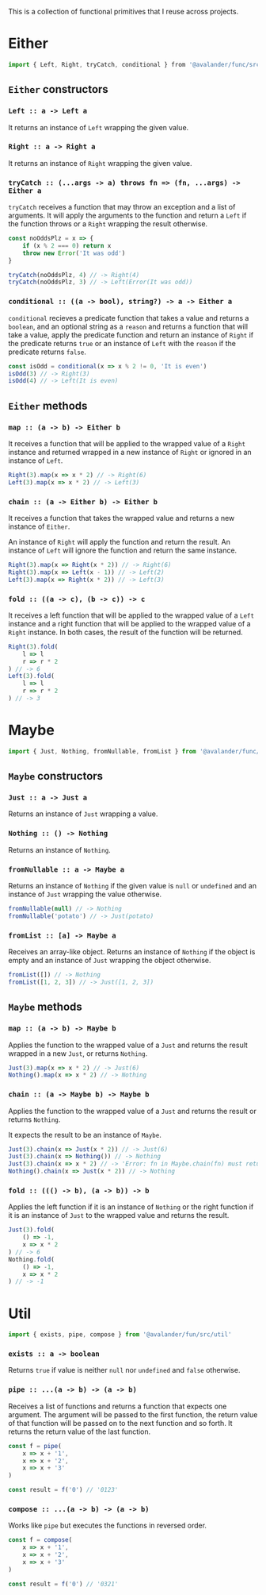 This is a collection of functional primitives that I reuse across projects.

# Either

```javascript
import { Left, Right, tryCatch, conditional } from '@avalander/func/src/either'
```

## `Either` constructors

### `Left :: a -> Left a`

It returns an instance of `Left` wrapping the given value.

### `Right :: a -> Right a`

It returns an instance of `Right` wrapping the given value.

### `tryCatch :: (...args -> a) throws fn => (fn, ...args) -> Either a`

`tryCatch` receives a function that may throw an exception and a list of arguments. It will apply the arguments to the function and return a `Left` if the function throws or a `Right` wrapping the result otherwise.

```javascript
const noOddsPlz = x => {
    if (x % 2 === 0) return x
    throw new Error('It was odd')
}

tryCatch(noOddsPlz, 4) // -> Right(4)
tryCatch(noOddsPlz, 3) // -> Left(Error(It was odd))
```

### `conditional :: ((a -> bool), string?) -> a -> Either a`

`conditional` recieves a predicate function that takes a value and returns a `boolean`, and an optional string as a `reason` and returns a function that will take a value, apply the predicate function and return an instance of `Right` if the predicate returns `true` or an instance of `Left` with the `reason` if the predicate returns `false`.

```javascript
const isOdd = conditional(x => x % 2 != 0, 'It is even')
isOdd(3) // -> Right(3)
isOdd(4) // -> Left(It is even)
```

## `Either` methods

### `map :: (a -> b) -> Either b`

It receives a function that will be applied to the wrapped value of a `Right` instance and returned wrapped in a new instance of `Right` or ignored in an instance of `Left`.

```javascript
Right(3).map(x => x * 2) // -> Right(6)
Left(3).map(x => x * 2) // -> Left(3)
```

### `chain :: (a -> Either b) -> Either b`

It receives a function that takes the wrapped value and returns a new instance of `Either`.

An instance of `Right` will apply the function and return the result. An instance of `Left` will ignore the function and return the same instance.

```javascript
Right(3).map(x => Right(x * 2)) // -> Right(6)
Right(3).map(x => Left(x - 1)) // -> Left(2)
Left(3).map(x => Right(x * 2)) // -> Left(3)
```

### `fold :: ((a -> c), (b -> c)) -> c`

It receives a left function that will be applied to the wrapped value of a `Left` instance and a right function that will be applied to the wrapped value of a `Right` instance. In both cases, the result of the function will be returned.

```javascript
Right(3).fold(
    l => l
    r => r * 2
) // -> 6
Left(3).fold(
    l => l
    r => r * 2
) // -> 3
```

# Maybe

```javascript
import { Just, Nothing, fromNullable, fromList } from '@avalander/func/src/maybe'
```

## `Maybe` constructors

### `Just :: a -> Just a`

Returns an instance of `Just` wrapping a value.

### `Nothing :: () -> Nothing`

Returns an instance of `Nothing`.

### `fromNullable :: a -> Maybe a`

Returns an instance of `Nothing` if the given value is `null` or `undefined` and an instance of `Just` wrapping the value otherwise.

```javascript
fromNullable(null) // -> Nothing
fromNullable('potato') // -> Just(potato)
```

### `fromList :: [a] -> Maybe a`

Receives an array-like object. Returns an instance of `Nothing` if the object is empty and an instance of `Just` wrapping the object otherwise.

```javascript
fromList([]) // -> Nothing
fromList([1, 2, 3]) // -> Just([1, 2, 3])
```

## `Maybe` methods

### `map :: (a -> b) -> Maybe b`

Applies the function to the wrapped value of a `Just` and returns the result wrapped in a new `Just`, or returns `Nothing`.

```javascript
Just(3).map(x => x * 2) // -> Just(6)
Nothing().map(x => x * 2) // -> Nothing
```

### `chain :: (a -> Maybe b) -> Maybe b`

Applies the function to the wrapped value of a `Just` and returns the result or returns `Nothing`.

It expects the result to be an instance of `Maybe`.

```javascript
Just(3).chain(x => Just(x * 2)) // -> Just(6)
Just(3).chain(x => Nothing()) // -> Nothing
Just(3).chain(x => x * 2) // -> 'Error: fn in Maybe.chain(fn) must return an instance of either Just or Nothing.'
Nothing().chain(x => Just(x * 2)) // -> Nothing
```

### `fold :: ((() -> b), (a -> b)) -> b`

Applies the left function if it is an instance of `Nothing` or the right function if it is an instance of `Just` to the wrapped value and returns the result.

```javascript
Just(3).fold(
	() => -1,
	x => x * 2
) // -> 6
Nothing.fold(
	() => -1,
	x => x * 2
) // -> -1
```

# Util

```javascript 
import { exists, pipe, compose } from '@avalander/fun/src/util'
```

### `exists :: a -> boolean`

Returns `true` if value is neither `null` nor `undefined` and `false` otherwise.

### `pipe :: ...(a -> b) -> (a -> b)`

Receives a list of functions and returns a function that expects one argument. The argument will be passed to the first function, the return value of that function will be passed on to the next function and so forth. It returns the return value of the last function.

```javascript
const f = pipe(
    x => x + '1',
    x => x + '2',
    x => x + '3'
)

const result = f('0') // '0123'
```

### `compose :: ...(a -> b) -> (a -> b)`

Works like `pipe` but executes the functions in reversed order.

```javascript
const f = compose(
    x => x + '1',
    x => x + '2',
    x => x + '3'
)

const result = f('0') // '0321'
```
